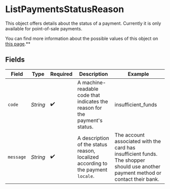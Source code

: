 # ListPaymentsStatusReason

This object offers details about the status of a payment. Currently it is only available for point-of-sale
payments.

You can find more information about the possible values of this object on
[this page](status-reasons).**


## Fields

| Field                                                                                                                             | Type                                                                                                                              | Required                                                                                                                          | Description                                                                                                                       | Example                                                                                                                           |
| --------------------------------------------------------------------------------------------------------------------------------- | --------------------------------------------------------------------------------------------------------------------------------- | --------------------------------------------------------------------------------------------------------------------------------- | --------------------------------------------------------------------------------------------------------------------------------- | --------------------------------------------------------------------------------------------------------------------------------- |
| `code`                                                                                                                            | *String*                                                                                                                          | :heavy_check_mark:                                                                                                                | A machine-readable code that indicates the reason for the payment's status.                                                       | insufficient_funds                                                                                                                |
| `message`                                                                                                                         | *String*                                                                                                                          | :heavy_check_mark:                                                                                                                | A description of the status reason, localized according to the payment `locale`.                                                  | The account associated with the card has insufficient funds. The shopper should use another payment method or<br/>contact their bank. |